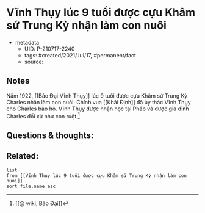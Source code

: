---
---

# Vĩnh Thụy lúc 9 tuổi được cựu Khâm sứ Trung Kỳ nhận làm con nuôi

- metadata
	- UID: P-210717-2240
	- tags: #created/2021/Jul/17, #permanent/fact 
	- source: 

## Notes
Năm 1922, [[Bảo Đại|Vĩnh Thụy]] lúc 9 tuổi được cựu Khâm sứ Trung Kỳ Charles nhận làm con nuôi. Chính vua [[Khải Định]] đã ủy thác Vĩnh Thụy cho Charles bảo hộ. Vĩnh Thụy được nhận học tại Pháp và được gia đình Charles đối xử như con ruột.[^wiki]

## Questions & thoughts:

## Related:
```dataview
list
from [[Vĩnh Thụy lúc 9 tuổi được cựu Khâm sứ Trung Kỳ nhận làm con nuôi]]
sort file.name asc
```
[^wiki]: [[@ wiki, Bảo Đại]]
